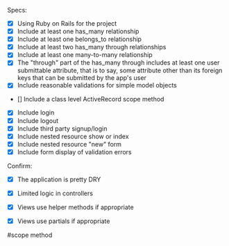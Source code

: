 Specs:
- [x] Using Ruby on Rails for the project
- [x] Include at least one has_many relationship 
- [x] Include at least one belongs_to relationship 
- [x] Include at least two has_many through relationships 
- [x] Include at least one many-to-many relationship 
- [x] The "through" part of the has_many through includes at least one user submittable attribute, that is to say, some attribute other than its foreign keys that can be submitted by the app's user 
- [x] Include reasonable validations for simple model objects 
- [] Include a class level ActiveRecord scope method 
- [x] Include login 
- [x] Include logout 
- [x] Include third party signup/login 
- [x] Include nested resource show or index 
- [x] Include nested resource "new" form
- [x] Include form display of validation errors 

Confirm:
- [x] The application is pretty DRY
- [x] Limited logic in controllers
- [x] Views use helper methods if appropriate
- [x] Views use partials if appropriate


#scope method
